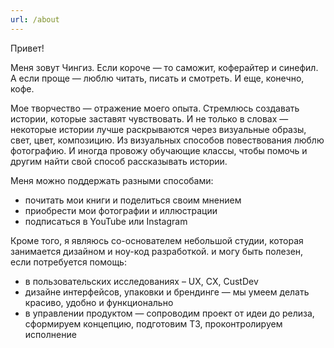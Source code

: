 ```yaml
---
url: /about
---
```


Привет!

Меня зовут Чингиз. Если короче — то саможит, коферайтер и синефил. А если проще — люблю читать, писать и смотреть. И еще, конечно, кофе. 

Мое творчество — отражение моего опыта. Стремлюсь создавать истории, которые заставят чувствовать. И не только в словах — некоторые истории лучше раскрываются через визуальные образы, свет, цвет, композицию. Из визуальных способов повествования люблю фотографию. И иногда провожу обучающие классы, чтобы помочь и другим найти свой способ рассказывать истории.

Меня можно поддержать разными способами: 
- почитать мои книги и поделиться своим мнением
- приобрести мои фотографии и иллюстрации
- подписаться в YouTube или Instagram

Кроме того, я являюсь со-основателем небольшой студии, которая занимается дизайном и ноу-код разработкой. и могу быть полезен, если потребуется помощь:
- в пользовательских исследованиях – UX, CX, CustDev
- дизайне интерфейсов, упаковки и брендинге — мы умеем делать красиво, удобно и функционально
- в управлении продуктом — сопроводим проект от идеи до релиза, сформируем концепцию, подготовим ТЗ, проконтролируем исполнение